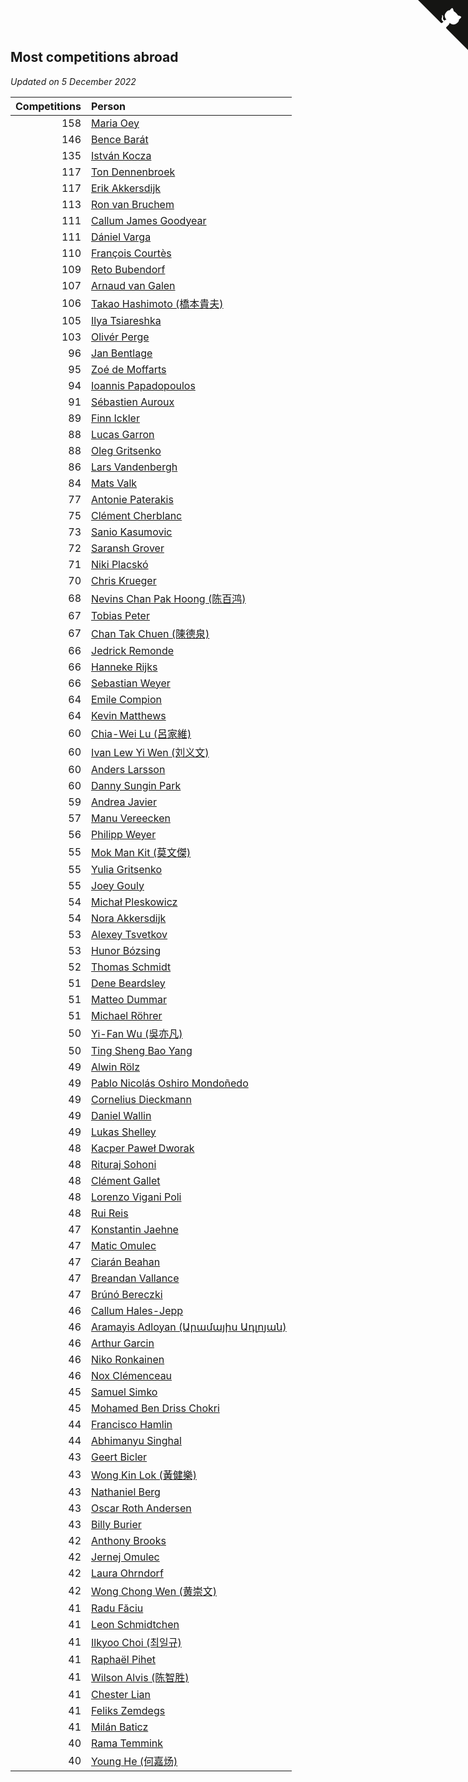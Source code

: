## Most competitions abroad

*Updated on  5 December 2022*

| Competitions | Person |
| ---: | :--- |
| 158 | [Maria Oey](https://www.worldcubeassociation.org/persons/2007OEYM01) |
| 146 | [Bence Barát](https://www.worldcubeassociation.org/persons/2008BARA01) |
| 135 | [István Kocza](https://www.worldcubeassociation.org/persons/2005KOCZ01) |
| 117 | [Ton Dennenbroek](https://www.worldcubeassociation.org/persons/2003DENN01) |
| 117 | [Erik Akkersdijk](https://www.worldcubeassociation.org/persons/2005AKKE01) |
| 113 | [Ron van Bruchem](https://www.worldcubeassociation.org/persons/2003BRUC01) |
| 111 | [Callum James Goodyear](https://www.worldcubeassociation.org/persons/2012GOOD02) |
| 111 | [Dániel Varga](https://www.worldcubeassociation.org/persons/2008VARG01) |
| 110 | [François Courtès](https://www.worldcubeassociation.org/persons/2008COUR01) |
| 109 | [Reto Bubendorf](https://www.worldcubeassociation.org/persons/2012BUBE01) |
| 107 | [Arnaud van Galen](https://www.worldcubeassociation.org/persons/2006GALE01) |
| 106 | [Takao Hashimoto (橋本貴夫)](https://www.worldcubeassociation.org/persons/2007HASH01) |
| 105 | [Ilya Tsiareshka](https://www.worldcubeassociation.org/persons/2012TERE01) |
| 103 | [Olivér Perge](https://www.worldcubeassociation.org/persons/2007PERG01) |
| 96 | [Jan Bentlage](https://www.worldcubeassociation.org/persons/2010BENT01) |
| 95 | [Zoé de Moffarts](https://www.worldcubeassociation.org/persons/2010MOFF02) |
| 94 | [Ioannis Papadopoulos](https://www.worldcubeassociation.org/persons/2013PAPA01) |
| 91 | [Sébastien Auroux](https://www.worldcubeassociation.org/persons/2008AURO01) |
| 89 | [Finn Ickler](https://www.worldcubeassociation.org/persons/2012ICKL01) |
| 88 | [Lucas Garron](https://www.worldcubeassociation.org/persons/2006GARR01) |
| 88 | [Oleg Gritsenko](https://www.worldcubeassociation.org/persons/2011GRIT01) |
| 86 | [Lars Vandenbergh](https://www.worldcubeassociation.org/persons/2003VAND01) |
| 84 | [Mats Valk](https://www.worldcubeassociation.org/persons/2007VALK01) |
| 77 | [Antonie Paterakis](https://www.worldcubeassociation.org/persons/2012PATE01) |
| 75 | [Clément Cherblanc](https://www.worldcubeassociation.org/persons/2014CHER05) |
| 73 | [Sanio Kasumovic](https://www.worldcubeassociation.org/persons/2009KASU01) |
| 72 | [Saransh Grover](https://www.worldcubeassociation.org/persons/2014GROV01) |
| 71 | [Niki Placskó](https://www.worldcubeassociation.org/persons/2008PLAC01) |
| 70 | [Chris Krueger](https://www.worldcubeassociation.org/persons/2006KRUE01) |
| 68 | [Nevins Chan Pak Hoong (陈百鸿)](https://www.worldcubeassociation.org/persons/2010CHAN20) |
| 67 | [Tobias Peter](https://www.worldcubeassociation.org/persons/2014PETE03) |
| 67 | [Chan Tak Chuen (陳德泉)](https://www.worldcubeassociation.org/persons/2007CHUE01) |
| 66 | [Jedrick Remonde](https://www.worldcubeassociation.org/persons/2008REMO01) |
| 66 | [Hanneke Rijks](https://www.worldcubeassociation.org/persons/2008RIJK01) |
| 66 | [Sebastian Weyer](https://www.worldcubeassociation.org/persons/2010WEYE02) |
| 64 | [Emile Compion](https://www.worldcubeassociation.org/persons/2007COMP01) |
| 64 | [Kevin Matthews](https://www.worldcubeassociation.org/persons/2010MATT02) |
| 60 | [Chia-Wei Lu (呂家維)](https://www.worldcubeassociation.org/persons/2007LUCH01) |
| 60 | [Ivan Lew Yi Wen (刘义文)](https://www.worldcubeassociation.org/persons/2012WENI01) |
| 60 | [Anders Larsson](https://www.worldcubeassociation.org/persons/2003LARS01) |
| 60 | [Danny Sungin Park](https://www.worldcubeassociation.org/persons/2015PARK13) |
| 59 | [Andrea Javier](https://www.worldcubeassociation.org/persons/2010JAVI01) |
| 57 | [Manu Vereecken](https://www.worldcubeassociation.org/persons/2010VERE01) |
| 56 | [Philipp Weyer](https://www.worldcubeassociation.org/persons/2010WEYE01) |
| 55 | [Mok Man Kit (莫文傑)](https://www.worldcubeassociation.org/persons/2009KITM01) |
| 55 | [Yulia Gritsenko](https://www.worldcubeassociation.org/persons/2012SIDO01) |
| 55 | [Joey Gouly](https://www.worldcubeassociation.org/persons/2007GOUL01) |
| 54 | [Michał Pleskowicz](https://www.worldcubeassociation.org/persons/2009PLES01) |
| 54 | [Nora Akkersdijk](https://www.worldcubeassociation.org/persons/2009CHRI03) |
| 53 | [Alexey Tsvetkov](https://www.worldcubeassociation.org/persons/2017TSVE02) |
| 53 | [Hunor Bózsing](https://www.worldcubeassociation.org/persons/2009BOZS01) |
| 52 | [Thomas Schmidt](https://www.worldcubeassociation.org/persons/2013SCHM02) |
| 51 | [Dene Beardsley](https://www.worldcubeassociation.org/persons/2009BEAR01) |
| 51 | [Matteo Dummar](https://www.worldcubeassociation.org/persons/2017DUMM01) |
| 51 | [Michael Röhrer](https://www.worldcubeassociation.org/persons/2009ROHR01) |
| 50 | [Yi-Fan Wu (吳亦凡)](https://www.worldcubeassociation.org/persons/2010WUIF01) |
| 50 | [Ting Sheng Bao Yang](https://www.worldcubeassociation.org/persons/2008BAOY01) |
| 49 | [Alwin Rölz](https://www.worldcubeassociation.org/persons/2016ROLZ01) |
| 49 | [Pablo Nicolás Oshiro Mondoñedo](https://www.worldcubeassociation.org/persons/2010MOND01) |
| 49 | [Cornelius Dieckmann](https://www.worldcubeassociation.org/persons/2009DIEC01) |
| 49 | [Daniel Wallin](https://www.worldcubeassociation.org/persons/2013WALL03) |
| 49 | [Lukas Shelley](https://www.worldcubeassociation.org/persons/2016SHEL03) |
| 48 | [Kacper Paweł Dworak](https://www.worldcubeassociation.org/persons/2020DWOR01) |
| 48 | [Rituraj Sohoni](https://www.worldcubeassociation.org/persons/2012SOHO01) |
| 48 | [Clément Gallet](https://www.worldcubeassociation.org/persons/2004GALL02) |
| 48 | [Lorenzo Vigani Poli](https://www.worldcubeassociation.org/persons/2007POLI01) |
| 48 | [Rui Reis](https://www.worldcubeassociation.org/persons/2015REIS02) |
| 47 | [Konstantin Jaehne](https://www.worldcubeassociation.org/persons/2015JAEH01) |
| 47 | [Matic Omulec](https://www.worldcubeassociation.org/persons/2010OMUL02) |
| 47 | [Ciarán Beahan](https://www.worldcubeassociation.org/persons/2012BEAH01) |
| 47 | [Breandan Vallance](https://www.worldcubeassociation.org/persons/2007VALL01) |
| 47 | [Brúnó Bereczki](https://www.worldcubeassociation.org/persons/2008BERE01) |
| 46 | [Callum Hales-Jepp](https://www.worldcubeassociation.org/persons/2012HALE01) |
| 46 | [Aramayis Adloyan (Արամայիս Ադլոյան)](https://www.worldcubeassociation.org/persons/2012ADLO01) |
| 46 | [Arthur Garcin](https://www.worldcubeassociation.org/persons/2014GARC27) |
| 46 | [Niko Ronkainen](https://www.worldcubeassociation.org/persons/2010RONK01) |
| 46 | [Nox Clémenceau](https://www.worldcubeassociation.org/persons/2015CLEM03) |
| 45 | [Samuel Simko](https://www.worldcubeassociation.org/persons/2016SIMK01) |
| 45 | [Mohamed Ben Driss Chokri](https://www.worldcubeassociation.org/persons/2015CHOK01) |
| 44 | [Francisco Hamlin](https://www.worldcubeassociation.org/persons/2012HAML01) |
| 44 | [Abhimanyu Singhal](https://www.worldcubeassociation.org/persons/2013SING12) |
| 43 | [Geert Bicler](https://www.worldcubeassociation.org/persons/2010BICL01) |
| 43 | [Wong Kin Lok (黃健樂)](https://www.worldcubeassociation.org/persons/2014LOKW01) |
| 43 | [Nathaniel Berg](https://www.worldcubeassociation.org/persons/2012BERG04) |
| 43 | [Oscar Roth Andersen](https://www.worldcubeassociation.org/persons/2008ANDE02) |
| 43 | [Billy Burier](https://www.worldcubeassociation.org/persons/2014BURI01) |
| 42 | [Anthony Brooks](https://www.worldcubeassociation.org/persons/2008SEAR01) |
| 42 | [Jernej Omulec](https://www.worldcubeassociation.org/persons/2010OMUL01) |
| 42 | [Laura Ohrndorf](https://www.worldcubeassociation.org/persons/2009OHRN01) |
| 42 | [Wong Chong Wen (黄崇文)](https://www.worldcubeassociation.org/persons/2014WENW01) |
| 41 | [Radu Făciu](https://www.worldcubeassociation.org/persons/2009FACI01) |
| 41 | [Leon Schmidtchen](https://www.worldcubeassociation.org/persons/2010SCHM01) |
| 41 | [Ilkyoo Choi (최일규)](https://www.worldcubeassociation.org/persons/2008CHOI04) |
| 41 | [Raphaël Pihet](https://www.worldcubeassociation.org/persons/2011PIHE01) |
| 41 | [Wilson Alvis (陈智胜)](https://www.worldcubeassociation.org/persons/2011ALVI01) |
| 41 | [Chester Lian](https://www.worldcubeassociation.org/persons/2009LIAN03) |
| 41 | [Feliks Zemdegs](https://www.worldcubeassociation.org/persons/2009ZEMD01) |
| 41 | [Milán Baticz](https://www.worldcubeassociation.org/persons/2005BATI01) |
| 40 | [Rama Temmink](https://www.worldcubeassociation.org/persons/2006TEMM01) |
| 40 | [Young He (何嘉炀)](https://www.worldcubeassociation.org/persons/2014HEYO01) |


<a href="https://github.com/jonatanklosko/wca_statistics" class="github-corner" aria-label="View source on Github"><svg width="80" height="80" viewBox="0 0 250 250" style="fill:#151513; color:#fff; position: absolute; top: 0; border: 0; right: 0;" aria-hidden="true"><path d="M0,0 L115,115 L130,115 L142,142 L250,250 L250,0 Z"></path><path d="M128.3,109.0 C113.8,99.7 119.0,89.6 119.0,89.6 C122.0,82.7 120.5,78.6 120.5,78.6 C119.2,72.0 123.4,76.3 123.4,76.3 C127.3,80.9 125.5,87.3 125.5,87.3 C122.9,97.6 130.6,101.9 134.4,103.2" fill="currentColor" style="transform-origin: 130px 106px;" class="octo-arm"></path><path d="M115.0,115.0 C114.9,115.1 118.7,116.5 119.8,115.4 L133.7,101.6 C136.9,99.2 139.9,98.4 142.2,98.6 C133.8,88.0 127.5,74.4 143.8,58.0 C148.5,53.4 154.0,51.2 159.7,51.0 C160.3,49.4 163.2,43.6 171.4,40.1 C171.4,40.1 176.1,42.5 178.8,56.2 C183.1,58.6 187.2,61.8 190.9,65.4 C194.5,69.0 197.7,73.2 200.1,77.6 C213.8,80.2 216.3,84.9 216.3,84.9 C212.7,93.1 206.9,96.0 205.4,96.6 C205.1,102.4 203.0,107.8 198.3,112.5 C181.9,128.9 168.3,122.5 157.7,114.1 C157.9,116.9 156.7,120.9 152.7,124.9 L141.0,136.5 C139.8,137.7 141.6,141.9 141.8,141.8 Z" fill="currentColor" class="octo-body"></path></svg></a><style>.github-corner:hover .octo-arm{animation:octocat-wave 560ms ease-in-out}@keyframes octocat-wave{0%,100%{transform:rotate(0)}20%,60%{transform:rotate(-25deg)}40%,80%{transform:rotate(10deg)}}@media (max-width:500px){.github-corner:hover .octo-arm{animation:none}.github-corner .octo-arm{animation:octocat-wave 560ms ease-in-out}}</style>
